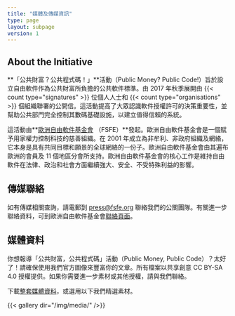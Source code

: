 ```yaml
---
title: "媒體及傳媒資訊"
type: page
layout: subpage
version: 1
---
```


## About the Initiative

**「公共財富？公共程式碼！」**活動（Public Money? Public Code!）旨於設立自由軟件作為公共財富所負擔的公共軟件標準。由 2017 年秋季展開由 {{< count type="signatures" >}} 位個人人士和 {{< count type="organisations" >}} 個組織聯署的公開信。這活動提高了大眾認識軟件授權許可的決策重要性，並幫助公共部門完全控制其數碼基礎設施，以建立值得信賴的系統。

這活動由**[歐洲自由軟件基金會](https://fsfe.org) （FSFE）**發起。歐洲自由軟件基金會是一個賦予用家權力控制科技的慈善組織。在 2001 年成立為非牟利、非政府組織及網絡，它本身是具有共同目標和願景的全球網絡的一份子。歐洲自由軟件基金會由其遍布歐洲的會員及 11 個地區分會所支持。歐洲自由軟件基金會的核心工作是維持自由軟件在法律、政治和社會方面繼續強大、安全、不受特殊利益的影響。

## 傳媒聯絡

如有傳媒相關查詢，請電郵到 [press@fsfe.org](mailto:press@fsfe.org) 聯絡我們的公關團隊。有關進一步聯絡資料，可到歐洲自由軟件基金會[聯絡頁面](https://fsfe.org/about/contact)。

## 媒體資料

你想報導「公共財富，公共程式碼」活動（Public Money, Public Code）？太好了！請確保使用我們官方圖像來豐富你的文章。所有檔案以共享創意 CC BY-SA 4.0 授權提供。如果你需要進一步素材或其他授權，請與我們聯絡。

下載[整套媒體資料](https://download.fsfe.org/campaigns/pmpc/pmpc_media_kit.zip)，或選用以下我們精選素材。

{{< gallery dir="/img/media/" />}}
